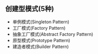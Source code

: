 ## 创建型模式(5种)
* 单例模式(Singleton Pattern)
* 工厂模式(Factory Pattern)
* 抽象工厂模式(Abstract Factory Pattern)
* 原型模式(Prototype Pattern)
* 建造者模式(Builder Pattern)